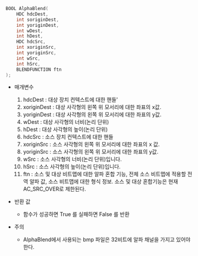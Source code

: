 ```c++
BOOL AlphaBlend(
	HDC hdcDest,
	int soriginDest,
	int yoriginDest,
	int wDest,
	int hDest,
	HDC hdcSrc,
	int xoriginSrc,
	int yoriginSrc,
	int wSrc,
	int hSrc,
	BLENDFUNCTION ftn
);
```

- 매개변수
	1. hdcDest : 대상 장치 컨텍스트에 대한 핸들'
	2. xoriginDest : 대상 사각형의 왼쪽 위 모서리에 대한 좌표의 x값.
	3. yoriginDest : 대상 사각형의 왼쪽 위 모서리에 대한 좌표의 y값.
	4. wDest : 대상 사각형의 너비(논리 단위)
	5. hDest : 대상 사각형의 높이(논리 단위)
	6. hdcSrc : 소스 장치 컨텍스트에 대한 핸들
	7. xoriginSrc : 소스 사각형의 왼쪽 위 모서리에 대한 좌표의 x 값.
	8. yoriginSrc : 소스 사각형의 왼쪽 위 모서리에 대한 좌표의 y값.
	9. wSrc : 소스 사각형의 너비(논리 단위)입니다.
	10. hSrc : 소스 사각형의 높이(논리 단위)입니다.
	11. ftn : 소스 및 대상 비트맵에 대한 알파 혼합 기능, 전체 소스 비트맵에 적용할 전역 알파 값, 소스 비트맵에 대한 형식 정보. 소스 및 대상 혼합기능은  현재 AC_SRC_OVER로 제한된다.

- 반환 값
	- 함수가 성공하면  True 를 실패하면 False 를 반환

- 주의
	- AlphaBlend에서 사용되는 bmp 파일은 32비트에 알파 채널을 가지고 있어야 한다.